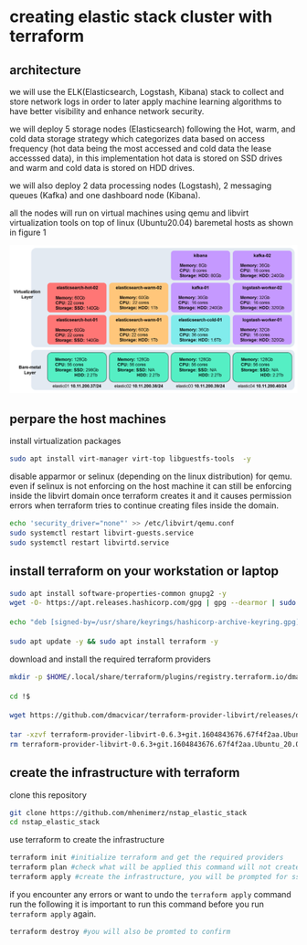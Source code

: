 # creating elastic stack cluster with terraform

## architecture

we will use the ELK(Elasticsearch, Logstash, Kibana) stack to collect and store network logs in order to later apply machine learning algorithms to have better visibility and enhance network security.

we will deploy 5 storage nodes (Elasticsearch) following the Hot, warm, and cold data storage strategy which categorizes data based on access frequency (hot data being the most accessed and cold data the lease accesssed data), in this implementation hot data is stored on SSD drives and warm and cold data is stored on HDD drives.

we will also deploy 2 data processing nodes (Logstash), 2 messaging queues (Kafka) and one dashboard node (Kibana).

all the nodes will run on virtual machines using qemu and libvirt virtualization tools on top of linux (Ubuntu20.04) baremetal hosts as shown in figure 1

![architecture](assets/architecture.png "Figure 01: ELK deployment architecture")


## perpare the host machines

install virtualization packages

```bash
sudo apt install virt-manager virt-top libguestfs-tools  -y
````

disable apparmor or selinux (depending on the linux distribution) for qemu.
even if selinux is not enforcing on the host machine it can still be enforcing inside the libvirt domain once terraform creates it and it causes permission errors when terraform tries to continue creating files inside the domain.

```bash
echo 'security_driver="none"' >> /etc/libvirt/qemu.conf
sudo systemctl restart libvirt-guests.service
sudo systemctl restart libvirtd.service
```

## install terraform on your workstation or laptop

```bash
sudo apt install software-properties-common gnupg2 -y
wget -O- https://apt.releases.hashicorp.com/gpg | gpg --dearmor | sudo tee /usr/share/keyrings/hashicorp-archive-keyring.gpg

echo "deb [signed-by=/usr/share/keyrings/hashicorp-archive-keyring.gpg] https://apt.releases.hashicorp.com $(lsb_release -cs) main" | sudo tee /etc/apt/sources.list.d/hashicorp.list

sudo apt update -y && sudo apt install terraform -y
```

download and install the required terraform providers

```bash
mkdir -p $HOME/.local/share/terraform/plugins/registry.terraform.io/dmacvicar/libvirt/0.6.3/linux_amd64/

cd !$

wget https://github.com/dmacvicar/terraform-provider-libvirt/releases/download/v0.6.3/terraform-provider-libvirt-0.6.3+git.1604843676.67f4f2aa.Ubuntu_20.04.amd64.tar.gz

tar -xzvf terraform-provider-libvirt-0.6.3+git.1604843676.67f4f2aa.Ubuntu_20.04.amd64.tar.gz
rm terraform-provider-libvirt-0.6.3+git.1604843676.67f4f2aa.Ubuntu_20.04.amd64.tar.gz
```

## create the infrastructure with terraform

clone this repository
```bash
git clone https://github.com/mhenimerz/nstap_elastic_stack
cd nstap_elastic_stack
```

use terraform to create the infrastructure
```bash
terraform init #initialize terraform and get the required providers
terraform plan #check what will be applied this command will not create anything
terraform apply #create the infrastructure, you will be prompted for ssh passwords and to confirm the creation by typing 'yes'
```

if you encounter any errors or want to undo the `terraform apply` command run the following
it is important to run this command before you run `terraform apply` again.
```bash
terraform destroy #you will also be promted to confirm
````
